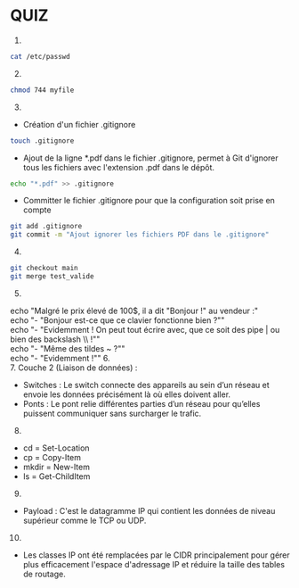 # QUIZ
1. 
 ```bash
 cat /etc/passwd
 ```
2. 
 ```bash
 chmod 744 myfile
 ```
3. 
 - Création d'un fichier .gitignore
 ```bash
 touch .gitignore
 ```
 - Ajout de la ligne *.pdf dans le fichier .gitignore, permet à Git d'ignorer tous les fichiers avec l'extension .pdf dans le dépôt.
 ```bash
 echo "*.pdf" >> .gitignore
 ```
 - Committer le fichier .gitignore pour que la configuration soit prise en compte
 ```bash
 git add .gitignore
 git commit -m "Ajout ignorer les fichiers PDF dans le .gitignore"
 ```
4. 
 ```bash
 git checkout main
 git merge test_valide
 ```
5. 
 echo "Malgré le prix élevé de 100$, il a dit \"Bonjour !\" au vendeur :"\
 echo "- \"Bonjour est-ce que ce clavier fonctionne bien ?\""\
 echo "- \"Evidemment ! On peut tout écrire avec, que ce soit des pipe | ou bien des backslash \\\\ !\"" \
 echo "- \"Même des tildes ~ ?\""\
 echo "- \"Evidemment !\""
6.  
7. 
 Couche 2 (Liaison de données) : 
 - Switches : Le switch connecte des appareils au sein d’un réseau et envoie les données précisément là où elles doivent aller.
 - Ponts : Le pont relie différentes parties d’un réseau pour qu’elles puissent communiquer sans surcharger le trafic.
8. 
 - cd = Set-Location
 - cp = Copy-Item
 - mkdir = New-Item
 - ls = Get-ChildItem
9. 
 - Payload : C'est le datagramme IP qui contient les données de niveau supérieur comme le TCP ou UDP.
10. 
 - Les classes IP ont été remplacées par le CIDR principalement pour gérer plus efficacement l'espace d'adressage IP et réduire la taille des tables de routage.
